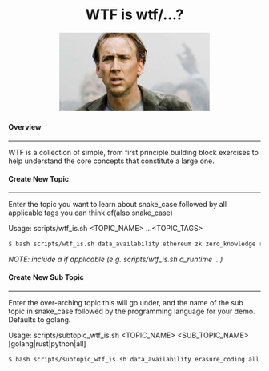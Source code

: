 
<div align="center">
    <h1>WTF is wtf/...?</h1>
    <img src="./assets/nictf.jpeg" style="width: 300px">
</div>

#### Overview
<hr>
WTF is a collection of simple, from first principle building block exercises to help understand the core concepts that constitute a large one.

#### Create New Topic
<hr>
Enter the topic you want to learn about snake_case followed by all applicable tags you can think of(also snake_case)

Usage: scripts/wtf_is.sh <TOPIC_NAME> ...<TOPIC_TAGS>
```bash
$ bash scripts/wtf_is.sh data_availability ethereum zk zero_knowledge rollups encoding data_structures serialization
```

*NOTE: include a if applicable (e.g. scripts/wtf_is.sh a_runtime ...)*

#### Create New Sub Topic
<hr>
Enter the over-arching topic this will go under, and the name of the sub topic in snake_case followed by the programming language for your demo. Defaults to golang.

Usage: scripts/subtopic_wtf_is.sh <TOPIC_NAME> <SUB_TOPIC_NAME> [golang|rust|python|all]
```bash
$ bash scripts/subtopic_wtf_is.sh data_availability erasure_coding all
```
